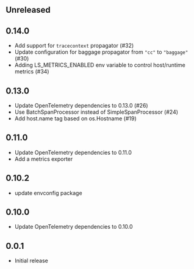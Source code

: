## Unreleased

## 0.14.0

- Add support for `tracecontext` propagator (#32)
- Update configuration for baggage propagator from `"cc"` to `"baggage"` (#30)
- Adding LS_METRICS_ENABLED env variable to control host/runtime metrics (#34)

## 0.13.0

- Update OpenTelemetry dependencies to 0.13.0 (#26)
- Use BatchSpanProcessor instead of SimpleSpanProcessor (#24)
- Add host.name tag based on os.Hostname (#19)

## 0.11.0

- Update OpenTelemetry dependencies to 0.11.0
- Add a metrics exporter

## 0.10.2

- update envconfig package

## 0.10.0

- Update OpenTelemetry dependencies to 0.10.0

## 0.0.1

- Initial release
